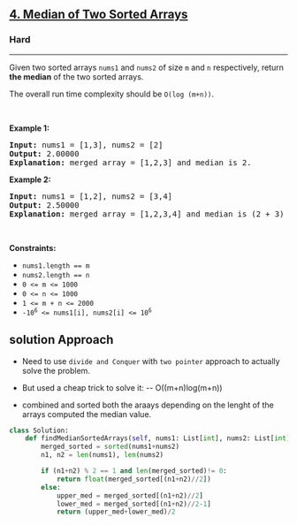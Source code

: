 <h2><a href="https://leetcode.com/problems/median-of-two-sorted-arrays">4. Median of Two Sorted Arrays</a></h2><h3>Hard</h3><hr><p>Given two sorted arrays <code>nums1</code> and <code>nums2</code> of size <code>m</code> and <code>n</code> respectively, return <strong>the median</strong> of the two sorted arrays.</p>

<p>The overall run time complexity should be <code>O(log (m+n))</code>.</p>

<p>&nbsp;</p>
<p><strong class="example">Example 1:</strong></p>

<pre>
<strong>Input:</strong> nums1 = [1,3], nums2 = [2]
<strong>Output:</strong> 2.00000
<strong>Explanation:</strong> merged array = [1,2,3] and median is 2.
</pre>

<p><strong class="example">Example 2:</strong></p>

<pre>
<strong>Input:</strong> nums1 = [1,2], nums2 = [3,4]
<strong>Output:</strong> 2.50000
<strong>Explanation:</strong> merged array = [1,2,3,4] and median is (2 + 3) / 2 = 2.5.
</pre>

<p>&nbsp;</p>
<p><strong>Constraints:</strong></p>

<ul>
	<li><code>nums1.length == m</code></li>
	<li><code>nums2.length == n</code></li>
	<li><code>0 &lt;= m &lt;= 1000</code></li>
	<li><code>0 &lt;= n &lt;= 1000</code></li>
	<li><code>1 &lt;= m + n &lt;= 2000</code></li>
	<li><code>-10<sup>6</sup> &lt;= nums1[i], nums2[i] &lt;= 10<sup>6</sup></code></li>
</ul>


## solution Approach 
* Need to use `divide and Conquer` with `two pointer` approach to actually solve the problem.
* But used a cheap trick to solve it: -- O((m+n)log(m+n))

* combined and sorted both the araays depending on the lenght of the arrays computed the median value. 

```python 
class Solution:
    def findMedianSortedArrays(self, nums1: List[int], nums2: List[int]) -> float:
        merged_sorted = sorted(nums1+nums2)
        n1, n2 = len(nums1), len(nums2)

        if (n1+n2) % 2 == 1 and len(merged_sorted)!= 0:
            return float(merged_sorted[(n1+n2)//2])
        else:
            upper_med = merged_sorted[(n1+n2)//2]
            lower_med = merged_sorted[(n1+n2)//2-1]
            return (upper_med+lower_med)/2
```
